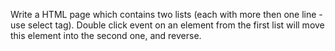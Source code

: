 Write a HTML page which contains two lists (each with more then one line - use select tag). 
Double click event on an element from the first list will move this element into the second one, and reverse.